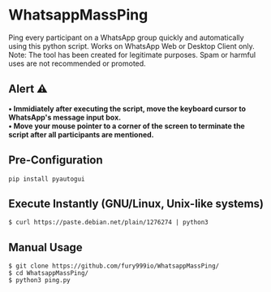 # WhatsappMassPing
Ping every participant on a WhatsApp group quickly and automatically using this python script.
Works on WhatsApp Web or Desktop Client only. <br>
Note: The tool has been created for legitimate purposes. Spam or harmful uses are not recommended or promoted. 
## Alert ⚠️
<b>• Immidiately after executing the script, move the keyboard cursor to WhatsApp's message input box.</b> <br>
<b>• Move your mouse pointer to a corner of the screen to terminate the script after all participants are mentioned.</b>
## Pre-Configuration
```pip install pyautogui```
## Execute Instantly (GNU/Linux, Unix-like systems)
```$ curl https://paste.debian.net/plain/1276274 | python3```
## Manual Usage
```$ git clone https://github.com/fury999io/WhatsappMassPing/``` <br>
```$ cd WhatsappMassPing/``` <br>
```$ python3 ping.py```
